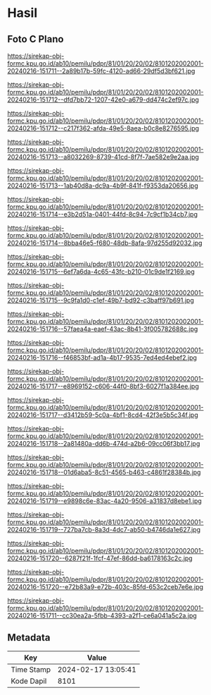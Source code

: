 # Hasil

## Foto C Plano

https://sirekap-obj-formc.kpu.go.id/ab10/pemilu/pdpr/81/01/20/20/02/8101202002001-20240216-151711--2a89b17b-59fc-4120-ad66-29df5d3bf621.jpg

https://sirekap-obj-formc.kpu.go.id/ab10/pemilu/pdpr/81/01/20/20/02/8101202002001-20240216-151712--dfd7bb72-1207-42e0-a679-dd474c2ef97c.jpg

https://sirekap-obj-formc.kpu.go.id/ab10/pemilu/pdpr/81/01/20/20/02/8101202002001-20240216-151712--c217f362-afda-49e5-8aea-b0c8e8276595.jpg

https://sirekap-obj-formc.kpu.go.id/ab10/pemilu/pdpr/81/01/20/20/02/8101202002001-20240216-151713--a8032269-8739-41cd-8f7f-7ae582e9e2aa.jpg

https://sirekap-obj-formc.kpu.go.id/ab10/pemilu/pdpr/81/01/20/20/02/8101202002001-20240216-151713--1ab40d8a-dc9a-4b9f-841f-f9353da20656.jpg

https://sirekap-obj-formc.kpu.go.id/ab10/pemilu/pdpr/81/01/20/20/02/8101202002001-20240216-151714--e3b2d51a-0401-44fd-8c94-7c9cf1b34cb7.jpg

https://sirekap-obj-formc.kpu.go.id/ab10/pemilu/pdpr/81/01/20/20/02/8101202002001-20240216-151714--8bba46e5-f680-48db-8afa-97d255d92032.jpg

https://sirekap-obj-formc.kpu.go.id/ab10/pemilu/pdpr/81/01/20/20/02/8101202002001-20240216-151715--6ef7a6da-4c65-43fc-b210-01c9de1f2169.jpg

https://sirekap-obj-formc.kpu.go.id/ab10/pemilu/pdpr/81/01/20/20/02/8101202002001-20240216-151715--9c9fa1d0-c1ef-49b7-bd92-c3baff97b691.jpg

https://sirekap-obj-formc.kpu.go.id/ab10/pemilu/pdpr/81/01/20/20/02/8101202002001-20240216-151716--57faea4a-eaef-43ac-8b41-3f005782688c.jpg

https://sirekap-obj-formc.kpu.go.id/ab10/pemilu/pdpr/81/01/20/20/02/8101202002001-20240216-151716--f46853bf-ad1a-4b17-9535-7ed4ed4ebef2.jpg

https://sirekap-obj-formc.kpu.go.id/ab10/pemilu/pdpr/81/01/20/20/02/8101202002001-20240216-151717--e8969152-c606-44f0-8bf3-6027f1a384ee.jpg

https://sirekap-obj-formc.kpu.go.id/ab10/pemilu/pdpr/81/01/20/20/02/8101202002001-20240216-151717--d3412b59-5c0a-4bf1-8cd4-42f3e5b5c34f.jpg

https://sirekap-obj-formc.kpu.go.id/ab10/pemilu/pdpr/81/01/20/20/02/8101202002001-20240216-151718--2a81480a-dd6b-474d-a2b6-09cc06f3bb17.jpg

https://sirekap-obj-formc.kpu.go.id/ab10/pemilu/pdpr/81/01/20/20/02/8101202002001-20240216-151718--01d6aba5-8c51-4565-b463-c4861f28384b.jpg

https://sirekap-obj-formc.kpu.go.id/ab10/pemilu/pdpr/81/01/20/20/02/8101202002001-20240216-151719--e9898c6e-83ac-4a20-9506-a31837d8ebe1.jpg

https://sirekap-obj-formc.kpu.go.id/ab10/pemilu/pdpr/81/01/20/20/02/8101202002001-20240216-151719--727ba7cb-8a3d-4dc7-ab50-b4746da1e627.jpg

https://sirekap-obj-formc.kpu.go.id/ab10/pemilu/pdpr/81/01/20/20/02/8101202002001-20240216-151720--6287f21f-1fcf-47ef-86dd-ba6178163c2c.jpg

https://sirekap-obj-formc.kpu.go.id/ab10/pemilu/pdpr/81/01/20/20/02/8101202002001-20240216-151720--e72b83a9-e72b-403c-85fd-653c2ceb7e6e.jpg

https://sirekap-obj-formc.kpu.go.id/ab10/pemilu/pdpr/81/01/20/20/02/8101202002001-20240216-151711--cc30ea2a-5fbb-4393-a2f1-ce6a041a5c2a.jpg


## Metadata

| Key        | Value               |
| ---------- | ------------------- |
| Time Stamp | 2024-02-17 13:05:41 |
| Kode Dapil | 8101                |



